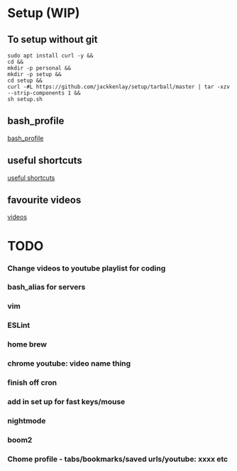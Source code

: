 # Setup (WIP)

## To setup without git
```
sudo apt install curl -y &&
cd &&
mkdir -p personal &&
mkdir -p setup &&
cd setup &&
curl -#L https://github.com/jackkenlay/setup/tarball/master | tar -xzv --strip-components 1 &&
sh setup.sh
```

## bash_profile
[bash_profile](/bash_profile)

## useful shortcuts
[useful shortcuts](./shortcuts.md)

## favourite videos
[videos](./videos.md)

# TODO

### Change videos to youtube playlist for coding
### bash_alias for servers
### vim
### ESLint
### home brew
### chrome youtube: video name thing
### finish off cron
### add in set up for fast keys/mouse
### nightmode
### boom2
### Chome profile - tabs/bookmarks/saved urls/youtube: xxxx etc
